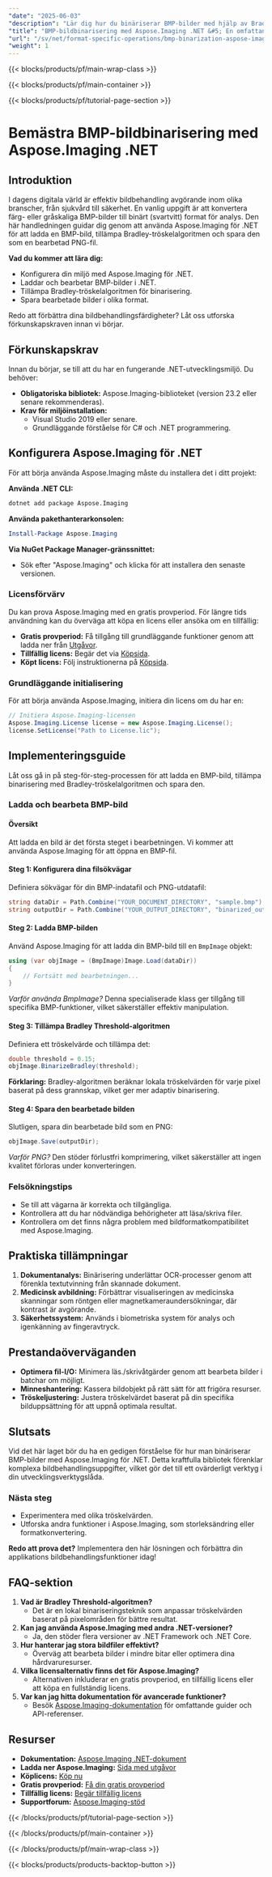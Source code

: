 ```yaml
---
"date": "2025-06-03"
"description": "Lär dig hur du binäriserar BMP-bilder med hjälp av Bradley-tröskelalgoritmen i Aspose.Imaging för .NET. Följ den här steg-för-steg-guiden för effektiv bildbehandling."
"title": "BMP-bildbinarisering med Aspose.Imaging .NET &#5; En omfattande guide"
"url": "/sv/net/format-specific-operations/bmp-binarization-aspose-imaging-net/"
"weight": 1
---
```


{{< blocks/products/pf/main-wrap-class >}}

{{< blocks/products/pf/main-container >}}

{{< blocks/products/pf/tutorial-page-section >}}
# Bemästra BMP-bildbinarisering med Aspose.Imaging .NET

## Introduktion

I dagens digitala värld är effektiv bildbehandling avgörande inom olika branscher, från sjukvård till säkerhet. En vanlig uppgift är att konvertera färg- eller gråskaliga BMP-bilder till binärt (svartvitt) format för analys. Den här handledningen guidar dig genom att använda Aspose.Imaging för .NET för att ladda en BMP-bild, tillämpa Bradley-tröskelalgoritmen och spara den som en bearbetad PNG-fil.

**Vad du kommer att lära dig:**
- Konfigurera din miljö med Aspose.Imaging för .NET.
- Laddar och bearbetar BMP-bilder i .NET.
- Tillämpa Bradley-tröskelalgoritmen för binarisering.
- Spara bearbetade bilder i olika format.

Redo att förbättra dina bildbehandlingsfärdigheter? Låt oss utforska förkunskapskraven innan vi börjar.

## Förkunskapskrav

Innan du börjar, se till att du har en fungerande .NET-utvecklingsmiljö. Du behöver:

- **Obligatoriska bibliotek:** Aspose.Imaging-biblioteket (version 23.2 eller senare rekommenderas).
- **Krav för miljöinstallation:**
  - Visual Studio 2019 eller senare.
  - Grundläggande förståelse för C# och .NET programmering.

## Konfigurera Aspose.Imaging för .NET

För att börja använda Aspose.Imaging måste du installera det i ditt projekt:

**Använda .NET CLI:**

```bash
dotnet add package Aspose.Imaging
```

**Använda pakethanterarkonsolen:**

```powershell
Install-Package Aspose.Imaging
```

**Via NuGet Package Manager-gränssnittet:**
- Sök efter "Aspose.Imaging" och klicka för att installera den senaste versionen.

### Licensförvärv

Du kan prova Aspose.Imaging med en gratis provperiod. För längre tids användning kan du överväga att köpa en licens eller ansöka om en tillfällig:

- **Gratis provperiod:** Få tillgång till grundläggande funktioner genom att ladda ner från [Utgåvor](https://releases.aspose.com/imaging/net/).
- **Tillfällig licens:** Begär det via [Köpsida](https://purchase.aspose.com/temporary-license/).
- **Köpt licens:** Följ instruktionerna på [Köpsida](https://purchase.aspose.com/buy).

### Grundläggande initialisering

För att börja använda Aspose.Imaging, initiera din licens om du har en:

```csharp
// Initiera Aspose.Imaging-licensen
Aspose.Imaging.License license = new Aspose.Imaging.License();
license.SetLicense("Path to License.lic");
```

## Implementeringsguide

Låt oss gå in på steg-för-steg-processen för att ladda en BMP-bild, tillämpa binarisering med Bradley-tröskelalgoritmen och spara den.

### Ladda och bearbeta BMP-bild

#### Översikt

Att ladda en bild är det första steget i bearbetningen. Vi kommer att använda Aspose.Imaging för att öppna en BMP-fil.

#### Steg 1: Konfigurera dina filsökvägar

Definiera sökvägar för din BMP-indatafil och PNG-utdatafil:

```csharp
string dataDir = Path.Combine("YOUR_DOCUMENT_DIRECTORY", "sample.bmp");
string outputDir = Path.Combine("YOUR_OUTPUT_DIRECTORY", "binarized_out.png");
```

#### Steg 2: Ladda BMP-bilden

Använd Aspose.Imaging för att ladda din BMP-bild till en `BmpImage` objekt:

```csharp
using (var objImage = (BmpImage)Image.Load(dataDir))
{
    // Fortsätt med bearbetningen...
}
```

*Varför använda BmpImage?* Denna specialiserade klass ger tillgång till specifika BMP-funktioner, vilket säkerställer effektiv manipulation.

#### Steg 3: Tillämpa Bradley Threshold-algoritmen

Definiera ett tröskelvärde och tillämpa det:

```csharp
double threshold = 0.15;
objImage.BinarizeBradley(threshold);
```

**Förklaring:** Bradley-algoritmen beräknar lokala tröskelvärden för varje pixel baserat på dess grannskap, vilket ger mer adaptiv binarisering.

#### Steg 4: Spara den bearbetade bilden

Slutligen, spara din bearbetade bild som en PNG:

```csharp
objImage.Save(outputDir);
```

*Varför PNG?* Den stöder förlustfri komprimering, vilket säkerställer att ingen kvalitet förloras under konverteringen.

### Felsökningstips

- Se till att vägarna är korrekta och tillgängliga.
- Kontrollera att du har nödvändiga behörigheter att läsa/skriva filer.
- Kontrollera om det finns några problem med bildformatkompatibilitet med Aspose.Imaging.

## Praktiska tillämpningar

1. **Dokumentanalys:** Binärisering underlättar OCR-processer genom att förenkla textutvinning från skannade dokument.
2. **Medicinsk avbildning:** Förbättrar visualiseringen av medicinska skanningar som röntgen eller magnetkameraundersökningar, där kontrast är avgörande.
3. **Säkerhetssystem:** Används i biometriska system för analys och igenkänning av fingeravtryck.

## Prestandaöverväganden

- **Optimera fil-I/O:** Minimera läs./skrivåtgärder genom att bearbeta bilder i batchar om möjligt.
- **Minneshantering:** Kassera bildobjekt på rätt sätt för att frigöra resurser.
- **Tröskeljustering:** Justera tröskelvärdet baserat på din specifika bilduppsättning för att uppnå optimala resultat.

## Slutsats

Vid det här laget bör du ha en gedigen förståelse för hur man binäriserar BMP-bilder med Aspose.Imaging för .NET. Detta kraftfulla bibliotek förenklar komplexa bildbehandlingsuppgifter, vilket gör det till ett ovärderligt verktyg i din utvecklingsverktygslåda.

### Nästa steg
- Experimentera med olika tröskelvärden.
- Utforska andra funktioner i Aspose.Imaging, som storleksändring eller formatkonvertering.

**Redo att prova det?** Implementera den här lösningen och förbättra din applikations bildbehandlingsfunktioner idag!

## FAQ-sektion

1. **Vad är Bradley Threshold-algoritmen?**
   - Det är en lokal binariseringsteknik som anpassar tröskelvärden baserat på pixelområden för bättre resultat.
2. **Kan jag använda Aspose.Imaging med andra .NET-versioner?**
   - Ja, den stöder flera versioner av .NET Framework och .NET Core.
3. **Hur hanterar jag stora bildfiler effektivt?**
   - Överväg att bearbeta bilder i mindre bitar eller optimera dina hårdvaruresurser.
4. **Vilka licensalternativ finns det för Aspose.Imaging?**
   - Alternativen inkluderar en gratis provperiod, en tillfällig licens eller att köpa en fullständig licens.
5. **Var kan jag hitta dokumentation för avancerade funktioner?**
   - Besök [Aspose.Imaging-dokumentation](https://reference.aspose.com/imaging/net/) för omfattande guider och API-referenser.

## Resurser
- **Dokumentation:** [Aspose.Imaging .NET-dokument](https://reference.aspose.com/imaging/net/)
- **Ladda ner Aspose.Imaging:** [Sida med utgåvor](https://releases.aspose.com/imaging/net/)
- **Köplicens:** [Köp nu](https://purchase.aspose.com/buy)
- **Gratis provperiod:** [Få din gratis provperiod](https://releases.aspose.com/imaging/net/)
- **Tillfällig licens:** [Begär tillfällig licens](https://purchase.aspose.com/temporary-license/)
- **Supportforum:** [Aspose.Imaging-stöd](https://forum.aspose.com/c/imaging/10)

{{< /blocks/products/pf/tutorial-page-section >}}

{{< /blocks/products/pf/main-container >}}

{{< /blocks/products/pf/main-wrap-class >}}

{{< blocks/products/products-backtop-button >}}